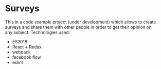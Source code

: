 # Surveys
This in a code example project (under development) which allows to create surveys and share them with other people in order to get their opinion on any subject.
Technologies used:
- ES2018
- React + Redux
- webpack
- facebook flow
- eslint
